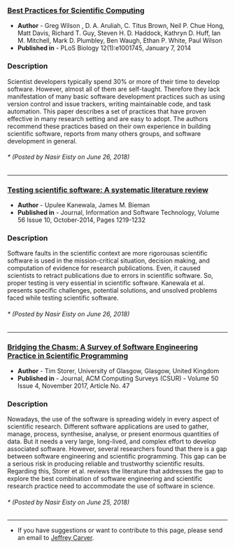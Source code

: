 
### [Best Practices for Scientific Computing](http://journals.plos.org/plosbiology/article?id=10.1371/journal.pbio.1001745)
* **Author** - Greg Wilson , D. A. Aruliah, C. Titus Brown, Neil P. Chue Hong, Matt Davis, Richard T. Guy, Steven H. D. Haddock, Kathryn D. Huff, Ian M. Mitchell, Mark D. Plumbley, Ben Waugh, Ethan P. White, Paul Wilson
* **Published in** - PLoS Biology 12(1):e1001745, January 7, 2014
### Description <br>
Scientist developers typically spend 30% or more of their time to develop software. However, almost all of them are self-taught. Therefore they lack manifestation of many basic
software development practices such as using version control and issue trackers, writing maintainable code, and task automation. This paper describes a set of practices that have proven effective in many research setting and are easy to adopt. The authors recommend these practices based on their own experience in building scientific software, reports from many others groups, and software development in general.
###### \* (Posted by Nasir Eisty on June 26, 2018)
---

### [Testing scientific software: A systematic literature review](https://dl.acm.org/citation.cfm?id=2658307)
* **Author** - Upulee Kanewala, James M. Bieman
* **Published in** - Journal, Information and Software Technology, Volume 56 Issue 10, October-2014, Pages 1219-1232
### Description <br>
Software faults in the scientific context are more rigorousas scientific software is used in the mission-critical situation, decision making, and computation of evidence for research publications. Even, it caused scientists to retract publications due to errors in scientific software. So, proper testing is very essential in scientific software. Kanewala et al. presents specific challenges, potential solutions, and unsolved problems faced while testing scientific software.
###### \* (Posted by Nasir Eisty on June 26, 2018)
---
### [Bridging the Chasm: A Survey of Software Engineering Practice in Scientific Programming](https://dl.acm.org/citation.cfm?id=3084225)
* **Author** - Tim Storer, University of Glasgow, Glasgow, United Kingdom
* **Published in** - Journal, ACM Computing Surveys (CSUR) - Volume 50 Issue 4, November 2017, Article No. 47
### Description <br>
Nowadays, the use of the software is spreading widely in every aspect of scientific research. Different software applications are used to gather, manage, process, synthesise, analyse, or present enormous quantities of data. But it needs a very large, long-lived, and complex effort to develop associated software. However, several researchers found that there is a gap between software engineering and scientific programming. This gap can be a serious risk in producing reliable and trustworthy scientific results. Regarding this, Storer et al. reviews the literature that addresses the gap to explore the best combination of software engineering and scientific research practice need to accommodate the use of software in science.
###### \* (Posted by Nasir Eisty on June 25, 2018)

---
* If you have suggestions or want to contribute to this page, please send an email to [Jeffrey Carver](http://carver.cs.ua.edu/).
